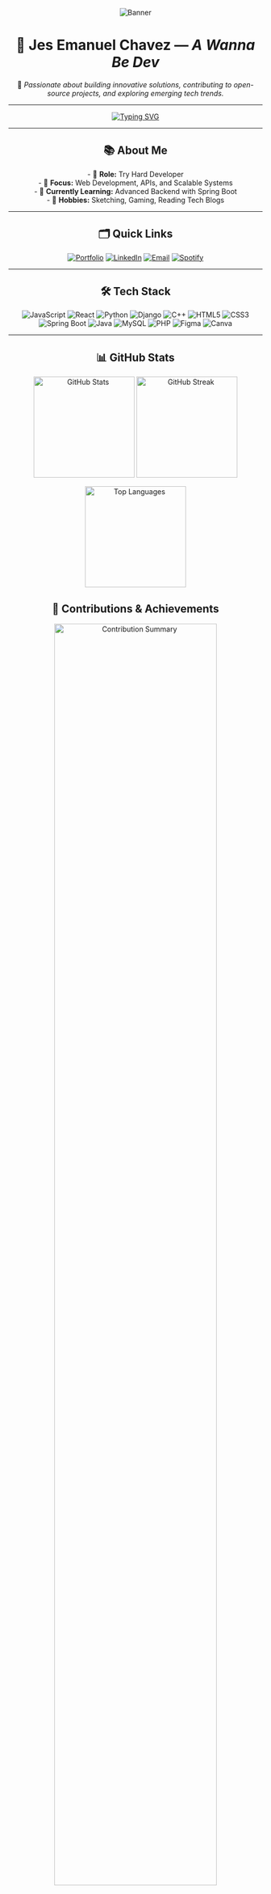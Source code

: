 

<p align="center">
  <img src="https://64.media.tumblr.com/f6753c4537c395a5305d5e8b872a35bc/c2332f2c10cafb94-1c/s1280x1920/0f86834b55e59e62707ca253f8d6d212df1f1af9.jpg" alt="Banner"/>
</p>

<h1 align="center">🚀 <strong>Jes Emanuel Chavez</strong> — <em>A Wanna Be Dev</em></h1>

<p align="center">
  🌟 <em>Passionate about building innovative solutions, contributing to open-source projects, and exploring emerging tech trends.</em>
</p>

---

<p align="center">
  <a href="https://git.io/typing-svg">
    <img src="https://readme-typing-svg.herokuapp.com?font=Fira+Code&pause=1000&color=36BCF7&width=435&lines=Welcome+to+my+GitHub+Profile!;I'm+Jes+Emanuel+Chavez;Full-Stack+Developer+%7C+Tech+Enthusiast" alt="Typing SVG"/>
  </a>
</p>

---

<h2 align="center">📚 <strong>About Me</strong></h2>
<p align="center">
  - 💼 <strong>Role:</strong> Try Hard Developer<br />
  - 🎯 <strong>Focus:</strong> Web Development, APIs, and Scalable Systems<br />
  - 🌱 <strong>Currently Learning:</strong> Advanced Backend with Spring Boot<br />
  - 🧠 <strong>Hobbies:</strong> Sketching, Gaming, Reading Tech Blogs
</p>

---

<h2 align="center">🗂️ <strong>Quick Links</strong></h2>
<p align="center">
  <a href="#" target="_blank"><img src="https://img.shields.io/badge/Portfolio-Visit-orange?style=for-the-badge&logo=google-chrome&logoColor=white" alt="Portfolio"/></a>
  <a href="https://www.linkedin.com/in/jes-emanuel-chavez-b8ab0a342/" target="_blank"><img src="https://img.shields.io/badge/LinkedIn-Connect-blue?style=for-the-badge&logo=linkedin&logoColor=white" alt="LinkedIn"/></a>
  <a href="mailto:chavezjes71@example.com"><img src="https://img.shields.io/badge/Email-Contact-red?style=for-the-badge&logo=gmail&logoColor=white" alt="Email"/></a>
  <a href="https://open.spotify.com/playlist/1pAi9UkQMFyPMYFA0jPgae?si=3dfc0373d4a54fed" target="_blank"><img src="https://img.shields.io/badge/Spotify-Listen-green?style=for-the-badge&logo=spotify&logoColor=white" alt="Spotify"/></a>
</p>

---

<h2 align="center">🛠️ <strong>Tech Stack</strong></h2>
<p align="center">
  <img src="https://img.shields.io/badge/JavaScript-F7DF1E?style=for-the-badge&logo=javascript&logoColor=black" alt="JavaScript" />
  <img src="https://img.shields.io/badge/React-61DAFB?style=for-the-badge&logo=react&logoColor=black" alt="React" />
  <img src="https://img.shields.io/badge/Python-3776AB?style=for-the-badge&logo=python&logoColor=white" alt="Python" />
  <img src="https://img.shields.io/badge/Django-092E20?style=for-the-badge&logo=django&logoColor=white" alt="Django" />
  <img src="https://img.shields.io/badge/C++-00599C?style=for-the-badge&logo=cplusplus&logoColor=white" alt="C++" />
  <img src="https://img.shields.io/badge/HTML5-E34F26?style=for-the-badge&logo=html5&logoColor=white" alt="HTML5" />
  <img src="https://img.shields.io/badge/CSS3-1572B6?style=for-the-badge&logo=css3&logoColor=white" alt="CSS3" />
  <img src="https://img.shields.io/badge/Spring_Boot-6DB33F?style=for-the-badge&logo=spring&logoColor=white" alt="Spring Boot" />
  <img src="https://img.shields.io/badge/Java-007396?style=for-the-badge&logo=java&logoColor=white" alt="Java" />
  <img src="https://img.shields.io/badge/MySQL-4479A1?style=for-the-badge&logo=mysql&logoColor=white" alt="MySQL" />
  <img src="https://img.shields.io/badge/PHP-777BB4?style=for-the-badge&logo=php&logoColor=white" alt="PHP" />
  <img src="https://img.shields.io/badge/Figma-F24E1E?style=for-the-badge&logo=figma&logoColor=white" alt="Figma" />
  <img src="https://img.shields.io/badge/Canva-00C4CC?style=for-the-badge&logo=canva&logoColor=white" alt="Canva" />
</p>




---

<h2 align="center">📊 <strong>GitHub Stats</strong></h2>

<!-- GitHub Profile Stats -->
<p align="center">
  <img src="https://github-readme-stats.vercel.app/api?username=Cappi-dev&show_icons=true&theme=tokyonight&hide_border=true&count_private=true" alt="GitHub Stats" height="200" />
  <img src="https://github-readme-streak-stats.herokuapp.com/?user=Cappi-dev&theme=tokyonight&hide_border=true" alt="GitHub Streak" height="200" />
</p>

<!-- Top Languages -->
<p align="center">
  <img src="https://github-readme-stats.vercel.app/api/top-langs/?username=Cappi-dev&layout=compact&theme=tokyonight&hide_border=true&langs_count=10&exclude_repo=demo-repo" alt="Top Languages" height="200" />
</p>

<!-- Contributions and Achievements -->
<h2 align="center">🚀 <strong>Contributions & Achievements</strong></h2>
<p align="center">
  <img src="https://github-profile-summary-cards.vercel.app/api/cards/profile-details?username=Cappi-dev&theme=tokyonight" alt="Contribution Summary" width="80%" />
</p>

<!-- Contribution Activity Graph -->
<p align="center">
  <img src="https://github-readme-activity-graph.vercel.app/graph?username=Cappi-dev&theme=tokyo-night&hide_border=true&bg_color=1a1b27&color=70a5fd&line=fab795&point=fab795" alt="Contribution Activity Graph" width="90%" />
</p>

<!-- Trophies Section -->
<h2 align="center">🏆 <strong>GitHub Achievements</strong></h2>
<p align="center">
  <img src="https://github-profile-trophy.vercel.app/?username=Cappi-dev&theme=tokyonight&no-frame=true&column=6" alt="Trophies" width="80%" />
</p>


---

<h2 align="center">📝 <strong>Inspiration of the Day</strong></h2>
<p align="center">
  <img src="https://quotes-github-readme.vercel.app/api?type=horizontal&theme=tokyonight" alt="Quote"/>
</p>

---

<h2 align="center">🚀 <strong>Featured Projects</strong></h2>
<div align="center">

  <!-- SavorSpace Frontend -->
  <div style="display: inline-block; text-align: center; margin: 15px; width: 300px;">
    <a href="https://github.com/karl2522/SavorSpace-Frontend" target="_blank">
      <img src="https://i.pinimg.com/736x/8b/db/51/8bdb51ecf2f4c7d9a225a14b11a9d4dc.jpg" alt="SavorSpace Frontend" style="width: 100%; border-radius: 10px; box-shadow: 0px 4px 8px rgba(0, 0, 0, 0.2);" />
    </a>
    <h3>🔗 <a href="https://github.com/karl2522/SavorSpace-Frontend" target="_blank"><strong>SavorSpace Frontend</strong></a></h3>
    <p style="font-size: 14px; color: #b0b0b0;">🖥️ Frontend for SavorSpace platform using React and modern UI components.</p>
  </div>

  <!-- SavorSpace Backend -->
  <div style="display: inline-block; text-align: center; margin: 15px; width: 300px;">
    <a href="https://github.com/karl2522/SavorSpace-Backend" target="_blank">
      <img src="https://i.pinimg.com/736x/af/3a/74/af3a741c07d2cfb96176a2f11470d25f.jpg" alt="SavorSpace Backend" style="width: 100%; border-radius: 10px; box-shadow: 0px 4px 8px rgba(0, 0, 0, 0.2);" />
    </a>
    <h3>🔗 <a href="https://github.com/karl2522/SavorSpace-Backend" target="_blank"><strong>SavorSpace Backend</strong></a></h3>
    <p style="font-size: 14px; color: #b0b0b0;">⚙️ Backend with Spring Boot, focused on secure APIs and data management.</p>
  </div>

  <!-- Payroll System -->
  <div style="display: inline-block; text-align: center; margin: 15px; width: 300px;">
    <a href="https://github.com/Cappi-dev/Payroll_System" target="_blank">
      <img src="https://i.pinimg.com/736x/a7/02/c2/a702c2ee276e68e95dc53a08f4ddfe17.jpg" alt="Payroll System" style="width: 100%; border-radius: 10px; box-shadow: 0px 4px 8px rgba(0, 0, 0, 0.2);" />
    </a>
    <h3>🔗 <a href="https://github.com/Cappi-dev/Payroll_System" target="_blank"><strong>Payroll System</strong></a></h3>
    <p style="font-size: 14px; color: #b0b0b0;">💼 Automated payroll calculation with precise tax deductions.</p>
  </div>

</div>



---

---

<h2 align="center">🎮 <strong>My Game Profiles</strong></h2>
<p align="center">
  <a href="https://steamcommunity.com/profiles/76561198254519964/" target="_blank">
    <img src="https://img.shields.io/badge/Steam-Profile-blue?style=for-the-badge&logo=steam&logoColor=white" alt="Steam" />
  </a>
  <a href="https://discordapp.com/users/664773807290056726" target="_blank">
    <img src="https://img.shields.io/badge/Discord-Profile-blurple?style=for-the-badge&logo=discord&logoColor=white" alt="Discord" />
  </a>
  <a href="https://www.roblox.com/users/127525682/profile" target="_blank">
    <img src="https://img.shields.io/badge/Roblox-Profile-FF47A7?style=for-the-badge&logo=roblox&logoColor=white" alt="Roblox" />
  </a>
</p>



---

<h2 align="center">🤝 <strong>Let's Collaborate</strong></h2>
<div align="center">
  
[![Facebook](https://img.shields.io/badge/Facebook-Connect-blue?style=for-the-badge&logo=facebook&logoColor=white)](https://www.facebook.com/JesEmChavez/)  
[![Email](https://img.shields.io/badge/Email-Contact-red?style=for-the-badge&logo=gmail&logoColor=white)](mailto:chavezjes71@example.com)

</div>

---

<p align="center">
  🧠 <em>"Every line of code is a step closer to innovation!"</em>
</p>

